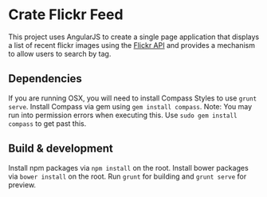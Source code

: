 # Crate Flickr Feed

This project uses AngularJS to create a single page application that displays a list of recent flickr images using the [Flickr API](https://www.flickr.com/services/feeds/docs/photos_public/) and provides a mechanism to allow users to search by tag.

## Dependencies

If you are running OSX, you will need to install Compass Styles to use `grunt serve`. Install Compass via gem using `gem install compass`. Note: You may run into permission errors when executing this. Use `sudo gem install compass` to get past this.

## Build & development

Install npm packages via `npm install` on the root.
Install bower packages via `bower install` on the root.
Run `grunt` for building and `grunt serve` for preview.